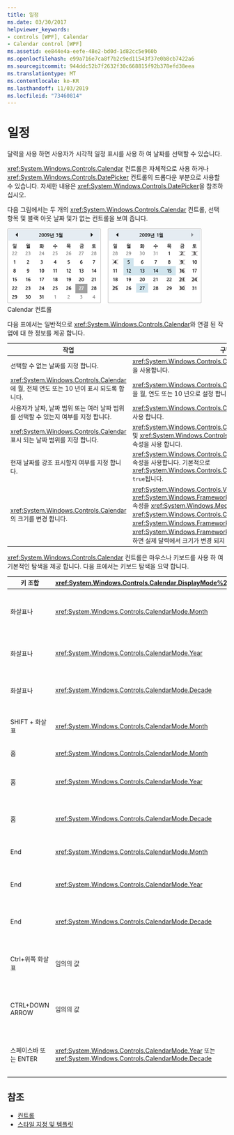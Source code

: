 ```yaml
---
title: 일정
ms.date: 03/30/2017
helpviewer_keywords:
- controls [WPF], Calendar
- Calendar control [WPF]
ms.assetid: ee844e4a-eefe-48e2-bd0d-1d82cc5e960b
ms.openlocfilehash: e99a716e7ca8f7b2c9ed11543f37e0b8cb7422a6
ms.sourcegitcommit: 944ddc52b7f2632f30c668815f92b378efd38eea
ms.translationtype: MT
ms.contentlocale: ko-KR
ms.lasthandoff: 11/03/2019
ms.locfileid: "73460814"
---
```

# <a name="calendar"></a>일정
달력을 사용 하면 사용자가 시각적 일정 표시를 사용 하 여 날짜를 선택할 수 있습니다.  
  
 <xref:System.Windows.Controls.Calendar> 컨트롤은 자체적으로 사용 하거나 <xref:System.Windows.Controls.DatePicker> 컨트롤의 드롭다운 부분으로 사용할 수 있습니다. 자세한 내용은 <xref:System.Windows.Controls.DatePicker>을 참조하십시오.  
  
 다음 그림에서는 두 개의 <xref:System.Windows.Controls.Calendar> 컨트롤, 선택 항목 및 블랙 아웃 날짜 및가 없는 컨트롤을 보여 줍니다.  
  
 ![Calendar 컨트롤](./media/ndp-calendarcontrols.png "NDP_CalendarControls")  
Calendar 컨트롤  
  
 다음 표에서는 일반적으로 <xref:System.Windows.Controls.Calendar>와 연결 된 작업에 대 한 정보를 제공 합니다.  
  
|작업|구현|  
|----------|--------------------|  
|선택할 수 없는 날짜를 지정 합니다.|<xref:System.Windows.Controls.Calendar.BlackoutDates%2A> 속성을 사용합니다.|  
|<xref:System.Windows.Controls.Calendar>에 월, 전체 연도 또는 10 년이 표시 되도록 합니다.|<xref:System.Windows.Controls.Calendar.DisplayMode%2A> 속성을 월, 연도 또는 10 년으로 설정 합니다.|  
|사용자가 날짜, 날짜 범위 또는 여러 날짜 범위를 선택할 수 있는지 여부를 지정 합니다.|<xref:System.Windows.Controls.Calendar.SelectionMode%2A>를 사용 합니다.|  
|<xref:System.Windows.Controls.Calendar> 표시 되는 날짜 범위를 지정 합니다.|<xref:System.Windows.Controls.Calendar.DisplayDateStart%2A> 및 <xref:System.Windows.Controls.Calendar.DisplayDateEnd%2A> 속성을 사용 합니다.|  
|현재 날짜를 강조 표시할지 여부를 지정 합니다.|<xref:System.Windows.Controls.Calendar.IsTodayHighlighted%2A> 속성을 사용합니다. 기본적으로 <xref:System.Windows.Controls.Calendar.IsTodayHighlighted%2A> `true`됩니다.|  
|<xref:System.Windows.Controls.Calendar>의 크기를 변경 합니다.|<xref:System.Windows.Controls.Viewbox>를 사용 하거나 <xref:System.Windows.FrameworkElement.LayoutTransform%2A> 속성을 <xref:System.Windows.Media.ScaleTransform>로 설정 합니다. <xref:System.Windows.Controls.Calendar>의 <xref:System.Windows.FrameworkElement.Width%2A> 및 <xref:System.Windows.FrameworkElement.Height%2A> 속성을 설정 하면 실제 달력에서 크기가 변경 되지 않습니다.|  
  
 <xref:System.Windows.Controls.Calendar> 컨트롤은 마우스나 키보드를 사용 하 여 기본적인 탐색을 제공 합니다. 다음 표에서는 키보드 탐색을 요약 합니다.  
  
|키 조합|<xref:System.Windows.Controls.Calendar.DisplayMode%2A>|작업|  
|---------------------|-----------------------------------------------------------------------------------------------------------------------------------------------------------|------------|  
|화살표나|<xref:System.Windows.Controls.CalendarMode.Month>|<xref:System.Windows.Controls.Calendar.SelectionMode%2A> 속성이 <xref:System.Windows.Controls.CalendarSelectionMode.None>로 설정 되지 않은 경우 <xref:System.Windows.Controls.Calendar.SelectedDate%2A> 속성을 변경 합니다.|  
|화살표나|<xref:System.Windows.Controls.CalendarMode.Year>|<xref:System.Windows.Controls.Calendar.DisplayDate%2A> 속성의 월을 변경 합니다. <xref:System.Windows.Controls.Calendar.SelectedDate%2A> 변경 되지 않습니다.|  
|화살표나|<xref:System.Windows.Controls.CalendarMode.Decade>|<xref:System.Windows.Controls.Calendar.DisplayDate%2A>연도를 변경 합니다. <xref:System.Windows.Controls.Calendar.SelectedDate%2A> 변경 되지 않습니다.|  
|SHIFT + 화살표|<xref:System.Windows.Controls.CalendarMode.Month>|<xref:System.Windows.Controls.Calendar.SelectionMode%2A> <xref:System.Windows.Controls.CalendarSelectionMode.SingleDate> 또는 <xref:System.Windows.Controls.CalendarSelectionMode.None>로 설정 되지 않은 경우는 선택한 날짜 범위를 확장 합니다.|  
|홈|<xref:System.Windows.Controls.CalendarMode.Month>|<xref:System.Windows.Controls.Calendar.SelectedDate%2A>를 현재 달의 첫 번째 날짜로 변경 합니다.|  
|홈|<xref:System.Windows.Controls.CalendarMode.Year>|<xref:System.Windows.Controls.Calendar.DisplayDate%2A> 월을 해당 연도의 첫 번째 달로 변경 합니다. <xref:System.Windows.Controls.Calendar.SelectedDate%2A> 변경 되지 않습니다.|  
|홈|<xref:System.Windows.Controls.CalendarMode.Decade>|<xref:System.Windows.Controls.Calendar.DisplayDate%2A> 연도를 10 년의 1 년으로 변경 합니다. <xref:System.Windows.Controls.Calendar.SelectedDate%2A> 변경 되지 않습니다.|  
|End|<xref:System.Windows.Controls.CalendarMode.Month>|현재 달의 마지막 날로 <xref:System.Windows.Controls.Calendar.SelectedDate%2A>를 변경 합니다.|  
|End|<xref:System.Windows.Controls.CalendarMode.Year>|<xref:System.Windows.Controls.Calendar.DisplayDate%2A> 월을 해당 연도의 마지막 달로 변경 합니다. <xref:System.Windows.Controls.Calendar.SelectedDate%2A> 변경 되지 않습니다.|  
|End|<xref:System.Windows.Controls.CalendarMode.Decade>|<xref:System.Windows.Controls.Calendar.DisplayDate%2A> 연도를 10 년의 작년로 변경 합니다. <xref:System.Windows.Controls.Calendar.SelectedDate%2A> 변경 되지 않습니다.|  
|Ctrl+위쪽 화살표|임의의 값|다음으로 큰 <xref:System.Windows.Controls.Calendar.DisplayMode%2A>로 전환 합니다. <xref:System.Windows.Controls.Calendar.DisplayMode%2A> 이미 <xref:System.Windows.Controls.CalendarMode.Decade>된 경우 아무 작업도 수행 하지 않습니다.|  
|CTRL+DOWN ARROW|임의의 값|다음으로 작은 <xref:System.Windows.Controls.Calendar.DisplayMode%2A>로 전환 합니다. <xref:System.Windows.Controls.Calendar.DisplayMode%2A> 이미 <xref:System.Windows.Controls.CalendarMode.Month>된 경우 아무 작업도 수행 하지 않습니다.|  
|스페이스바 또는 ENTER|<xref:System.Windows.Controls.CalendarMode.Year> 또는 <xref:System.Windows.Controls.CalendarMode.Decade>|포커스가 있는 항목으로 표시 되는 <xref:System.Windows.Controls.CalendarMode.Month> 또는 <xref:System.Windows.Controls.CalendarMode.Year> <xref:System.Windows.Controls.Calendar.DisplayMode%2A>를 전환 합니다.|  
  
## <a name="see-also"></a>참조

- [컨트롤](index.md)
- [스타일 지정 및 템플릿](../../../desktop-wpf/fundamentals/styles-templates-overview.md)
